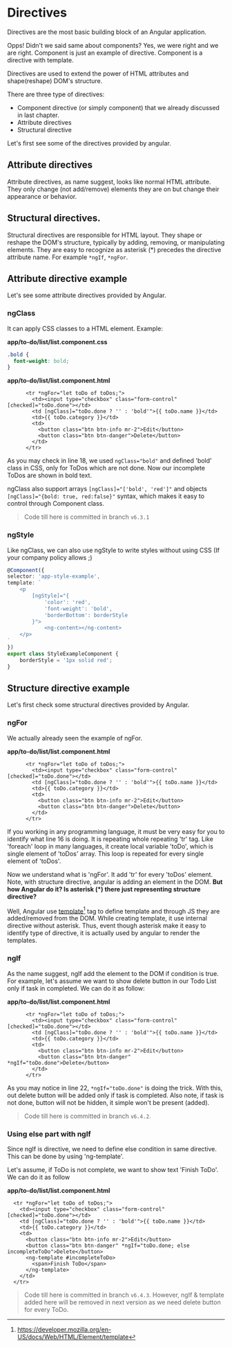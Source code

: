 # Directives

Directives are the most basic building block of an Angular application.

Opps! Didn't we said same about components? Yes, we were right and we are right. Component is just an example of directive. Component is a directive with template.

Directives are used to extend the power of HTML attributes and shape(reshape) DOM's structure.

There are three type of directives:

- Component directive (or simply component) that we already discussed in last chapter.
- Attribute directives
- Structural directive

Let's first see some of the directives provided by angular.

## Attribute directives

Attribute directives, as name suggest, looks like normal HTML attribute. They only change (not add/remove) elements they are on but change their appearance or behavior.


## Structural directives.

Structural directives are responsible for HTML layout. They shape or reshape the DOM's structure, typically by adding, removing, or manipulating elements. They are easy to recognize as asterisk (*) precedes the directive attribute name. For example `*ngIf`, `*ngFor`.

## Attribute directive example

Let's see some attribute directives provided by Angular.

### ngClass

It can apply CSS classes to a HTML element. Example:

**app/to-do/list/list.component.css**

```css
.bold {
  font-weight: bold;
}
```

**app/to-do/list/list.component.html**

~~~ { .html .numberLines startFrom="16"}
      <tr *ngFor="let toDo of toDos;">
        <td><input type="checkbox" class="form-control" [checked]="toDo.done"></td>
        <td [ngClass]="toDo.done ? '' : 'bold'">{{ toDo.name }}</td>
        <td>{{ toDo.category }}</td>
        <td>
          <button class="btn btn-info mr-2">Edit</button>
          <button class="btn btn-danger">Delete</button>
        </td>
      </tr>
~~~

As you may check in line 18, we used `ngClass="bold"` and defined 'bold' class in CSS, only for ToDos which are not done. Now our incomplete ToDos are shown in bold text.

ngClass also support arrays `[ngClass]="['bold', 'red']"` and objects `[ngClass]="{bold: true, red:false}"` syntax, which makes it easy to control through Component class.

> Code till here is committed in branch `v6.3.1`

### ngStyle

Like ngClass, we can also use ngStyle to write styles without using CSS (If your company policy allows ;)

```typescript
@Component({
selector: 'app-style-example',
template: `
    <p
        [ngStyle]="{
            'color': 'red',
            'font-weight': 'bold',
            'borderBottom': borderStyle
        }">
            <ng-content></ng-content>
    </p>
`
})
export class StyleExampleComponent {
    borderStyle = '1px solid red';
}
```

## Structure directive example

Let's first check some structural directives provided by Angular.

### ngFor

We actually already seen the example of ngFor.

**app/to-do/list/list.component.html**

~~~ { .html .numberLines startFrom="16"}
      <tr *ngFor="let toDo of toDos;">
        <td><input type="checkbox" class="form-control" [checked]="toDo.done"></td>
        <td [ngClass]="toDo.done ? '' : 'bold'">{{ toDo.name }}</td>
        <td>{{ toDo.category }}</td>
        <td>
          <button class="btn btn-info mr-2">Edit</button>
          <button class="btn btn-danger">Delete</button>
        </td>
      </tr>
~~~

If you working in any programming language, it must be very easy for you to identify what line 16 is doing. It is repeating whole repeating 'tr' tag. Like 'foreach' loop in many languages, it create local variable 'toDo', which is single element of 'toDos' array. This loop is repeated for every single element of 'toDos'.

Now we understand what is 'ngFor'. It add 'tr' for every 'toDos' element. Note, with structure directive, angular is adding an element in the DOM. **But how Angular do it? Is asterisk (\*) there just representing structure directive?**

Well, Angular use [template](https://developer.mozilla.org/en-US/docs/Web/HTML/Element/template)[^6.1] tag to define template and through JS they are added/removed from the DOM. While creating template, it use internal directive without asterisk. Thus, event though asterisk make it easy to identify type of directive, it is actually used by angular to render the templates.

### ngIf

As the name suggest, ngIf add the element to the DOM if condition is true. For example, let's assume we want to show delete button in our Todo List only if task in completed. We can do it as follow:

[^6.1]: https://developer.mozilla.org/en-US/docs/Web/HTML/Element/template

**app/to-do/list/list.component.html**

~~~ { .html .numberLines startFrom="16"}
      <tr *ngFor="let toDo of toDos;">
        <td><input type="checkbox" class="form-control" [checked]="toDo.done"></td>
        <td [ngClass]="toDo.done ? '' : 'bold'">{{ toDo.name }}</td>
        <td>{{ toDo.category }}</td>
        <td>
          <button class="btn btn-info mr-2">Edit</button>
          <button class="btn btn-danger" *ngIf="toDo.done">Delete</button>
        </td>
      </tr>
~~~

As you may notice in line 22, `*ngIf="toDo.done"` is doing the trick. With this, out delete button will be added only if task is completed. Also note, if task is not done, button will not be hidden, it simple won't be present (added).

> Code till here is committed in branch `v6.4.2`.

### Using else part with ngIf

Since ngIf is directive, we need to define else condition in same directive. This can be done by using 'ng-template'.

Let's assume, if ToDo is not complete, we want to show text 'Finish ToDo'. We can do it as follow

**app/to-do/list/list.component.html**

~~~ { .html .numberLines startFrom="16"}
  <tr *ngFor="let toDo of toDos;">
    <td><input type="checkbox" class="form-control" [checked]="toDo.done"></td>
    <td [ngClass]="toDo.done ? '' : 'bold'">{{ toDo.name }}</td>
    <td>{{ toDo.category }}</td>
    <td>
      <button class="btn btn-info mr-2">Edit</button>
      <button class="btn btn-danger" *ngIf="toDo.done; else incompleteToDo">Delete</button>
      <ng-template #incompleteToDo>
        <span>Finish ToDo</span>
      </ng-template>
    </td>
  </tr>
~~~

> Code till here is committed in branch `v6.4.3`. However, ngIf & template added here will be removed in next version as we need delete button for every ToDo.
